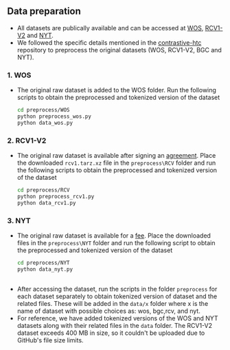 ## Data preparation
- All datasets are publically available and can be accessed at [WOS](https://github.com/kk7nc/HDLTex), [RCV1-V2](https://trec.nist.gov/data/reuters/reuters.html) and  [NYT](https://catalog.ldc.upenn.edu/LDC2008T19).
- We followed the specific details mentioned in the  [contrastive-htc](https://github.com/wzh9969/contrastive-htc#preprocess) repository to preprocess the original datasets (WOS, RCV1-V2, BGC and NYT). 
### 1. WOS
- The original raw dataset is added to the WOS folder. Run the following scripts to obtain the preprocessed and tokenized version of the dataset
    ```bash
    cd preprocess/WOS
    python preprocess_wos.py
    python data_wos.py
### 2. RCV1-V2
- The original raw dataset is available after signing an [agreement](https://trec.nist.gov/data/reuters/reuters.html). Place the downloaded `rcv1.tarz.xz` file in the `preprocess\RCV` folder and run the following scripts to obtain the preprocessed and tokenized version of the dataset
    ```bash
    cd preprocess/RCV
    python preprocess_rcv1.py
    python data_rcv1.py
### 3. NYT
- The original raw dataset is available for a [fee](https://catalog.ldc.upenn.edu/LDC2008T19).  Place the downloaded files in the `preprocess\NYT` folder and run the following script to obtain the preprocessed and tokenized version of the dataset
    ```bash
    cd preprocess/NYT
    python data_nyt.py
## 
- After accessing the dataset, run the scripts in the folder `preprocess` for each dataset separately to obtain tokenized version of dataset and the related files. These will be added in the `data/x` folder where x is the name of dataset with possible choices as: wos, bgc,rcv, and nyt.
- For reference, we have added tokenized versions of the WOS and NYT datasets along with their related files in the `data` folder. The RCV1-V2 dataset exceeds 400 MB in size, so it couldn't be uploaded due to GitHub's file size limits.
